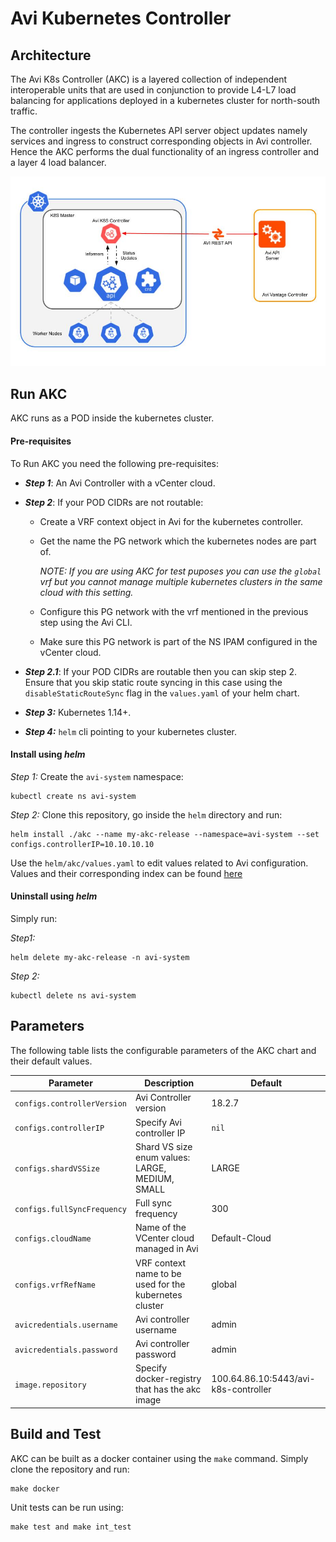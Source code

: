 # Avi Kubernetes Controller

## Architecture

The Avi K8s Controller (AKC) is a layered collection of independent interoperable units
that are used in conjunction to provide L4-L7 load balancing for applications deployed
in a kubernetes cluster for north-south traffic.

The controller ingests the Kubernetes API server object updates namely services and ingress
to construct corresponding objects in Avi controller. Hence the AKC performs the dual
functionality of an ingress controller and a layer 4 load balancer.

![Alt text](AKC.jpg?raw=true "Title")

## Run AKC

AKC runs as a POD inside the kubernetes cluster.

#### Pre-requisites

To Run AKC you need the following pre-requisites:
 - ***Step 1***: An Avi Controller with a vCenter cloud.

 - ***Step 2***: If your POD CIDRs are not routable:
    - Create a VRF context object in Avi for the kubernetes controller.
    - Get the name the PG network which the kubernetes nodes are part of. 
    
      *NOTE: If you are using AKC for test puposes you can use the `global` vrf but you cannot manage multiple kubernetes clusters in the same cloud with this setting.*
    - Configure this PG network with the vrf mentioned in the previous step using the Avi CLI.
    - Make sure this PG network is part of the NS IPAM configured in the vCenter cloud.

 - ***Step 2.1***: If your POD CIDRs are routable then you can skip step 2. Ensure that you skip static route syncing in this case using the `disableStaticRouteSync` flag in the `values.yaml` of your helm chart.
 - ***Step 3:*** Kubernetes 1.14+.
 - ***Step 4:*** `helm` cli pointing to your kubernetes cluster.

#### Install using *helm*

*Step 1:* Create the `avi-system` namespace:

    kubectl create ns avi-system


*Step 2:* Clone this repository, go inside the `helm` directory and run:

    helm install ./akc --name my-akc-release --namespace=avi-system --set configs.controllerIP=10.10.10.10

Use the `helm/akc/values.yaml` to edit values related to Avi configuration. Values and their corresponding index can be found [here](#parameters) 


#### Uninstall using *helm*

Simply run:


*Step1:*

    helm delete my-akc-release -n avi-system
 
*Step 2:* 

    kubectl delete ns avi-system

## Parameters


The following table lists the configurable parameters of the AKC chart and their default values.

| **Parameter**                                   | **Description**                                         | **Default**                                                           |
|---------------------------------------------|-----------------------------------------------------|-------------------------------------------------------------------|
| `configs.controllerVersion`                      | Avi Controller version                       | 18.2.7                                                            |
| `configs.controllerIP`                         | Specify Avi controller IP    | `nil`      |
| `configs.shardVSSize`                   | Shard VS size enum values: LARGE, MEDIUM, SMALL     | LARGE      |
| `configs.fullSyncFrequency`                       | Full sync frequency       | 300                                                            |
| `configs.cloudName`                            | Name of the VCenter cloud managed in Avi                              | Default-Cloud                                                       |
| `configs.vrfRefName`                          | VRF context name to be used for the kubernetes cluster                                  | global                                                 |
| `avicredentials.username`                                 | Avi controller username                                  | admin                                                      |
| `avicredentials.password`                          | Avi controller password                          | admin                                                    |
| `image.repository`                         | Specify docker-registry that has the akc image    | 100.64.86.10:5443/avi-k8s-controller      |


## Build and Test

AKC can be built as a docker container using the `make` command. Simply clone the repository
and run:

    make docker
    
Unit tests can be run using:

    make test and make int_test


